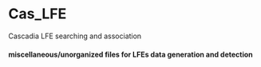 # Cas_LFE
Cascadia LFE searching and association

#### miscellaneous/unorganized files for LFEs data generation and detection

